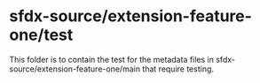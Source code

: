 # sfdx-source/extension-feature-one/test

This folder is to contain the test for the metadata files in sfdx-source/extension-feature-one/main that require testing.
